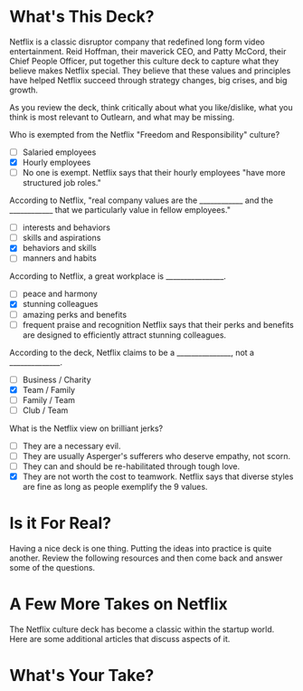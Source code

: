 <!--
{
"name": "netflix-culture-deck",
"version" : "0.1",
"title" : "The Netflix Culture Deck",
"description" : "Netflix is a startup culture icon. Their culture desk is a classic must read. But are they really living up to their lofty aspirations?",
"homepage" : "https://github.com/sigma-512/outlearn-culture-homework",
"freshnessDate" : 2015-08-27,
"author" : "Jeff Whatcott & Will Koffel",
"license" : "CC BY 4.0"
}
-->

<!-- @section -->
# What's This Deck?
Netflix is a classic disruptor company that redefined long form video entertainment. Reid Hoffman, their maverick CEO, and Patty McCord, their Chief People Officer, put together this culture deck to capture what they believe makes Netflix special. They believe that these values and principles have helped Netflix succeed through strategy changes, big crises, and big growth.

As you review the deck, think critically about what you like/dislike, what you think is most relevant to Outlearn, and what may be missing.
<!-- @link, "url" : "http://www.keithrull.com/blog/wp-content/uploads/2013/01/netflix_culture.pdf", "text": "Read the Netflix Culture Deck" -->

<!-- @multipleChoice -->
Who is exempted from the Netflix "Freedom and Responsibility" culture?
- [ ] Salaried employees
- [X] Hourly employees
- [ ] No one is exempt.
Netflix says that their hourly employees "have more structured job roles."
<!-- @end -->

<!-- @multipleChoice -->
According to Netflix, "real company values are the ____________ and the ____________ that we particularly value in fellow employees."
- [ ] interests and behaviors
- [ ] skills and aspirations
- [X] behaviors and skills
- [ ] manners and habits
<!-- @end -->

<!-- @multipleChoice -->
According to Netflix, a great workplace is ________________.
- [ ] peace and harmony
- [X] stunning colleagues
- [ ] amazing perks and benefits
- [ ] frequent praise and recognition
Netflix says that their perks and benefits are designed to efficiently attract stunning colleagues.
<!-- @end -->

<!-- @multipleChoice -->
According to the deck, Netflix claims to be a _______________, not a ______________.
- [ ] Business / Charity
- [X] Team / Family
- [ ] Family / Team
- [ ] Club / Team
<!-- @end -->

<!-- @multipleChoice -->
What is the Netflix view on brilliant jerks?
- [ ] They are a necessary evil.
- [ ] They are usually Asperger's sufferers who deserve empathy, not scorn.
- [ ] They can and should be re-habilitated through tough love.
- [X] They are not worth the cost to teamwork.
Netflix says that diverse styles are fine as long as people exemplify the 9 values.
<!-- @end -->

<!-- @section -->
# Is it For Real?
Having a nice deck is one thing. Putting the ideas into practice is quite another. Review the following resources and then come back and answer some of the questions.
<!-- @link, "url" : "http://www.quora.com/Whats-it-like-to-work-at-Netflix", "text": "Read the Quora thread about what's it like to work at Netflix" -->
<!-- @link, "url" : "http://www.glassdoor.com/Reviews/Netflix-Reviews-E11891.htm?filter.jobTitleFTS=engineering&filter.defaultEmploymentStatuses=false&filter.employmentStatus=REGULAR", "text": "Read the engineering Glassdoor reviews of Netflix." -->
<!-- @task, "hasDeliverable" : true, "text" : "Describe your opinions about how Netflix has or has not been able to live up to the ideals in their culture deck."-->

<!-- @section -->
# A Few More Takes on Netflix
The Netflix culture deck has become a classic within the startup world. Here are some additional articles that discuss aspects of it.
<!-- @link, "url" : "http://firstround.com/review/The-woman-behind-the-Netflix-Culture-doc/", "text": "Read about the woman behind the deck." -->
<!-- @link, "url" : "https://hbr.org/2014/01/how-netflix-reinvented-hr", "text": "Read about how Netflix reinvented HR." -->

<!-- @section -->
# What's Your Take?
<!-- @task, "hasDeliverable" : true, "text" : "List 3-5 aspects of Netflix culture that you feel are most applicable to Outlearn."-->
<!-- @task, "hasDeliverable" : true, "text" : "What's missing from the Netflix Culture Deck?"-->
